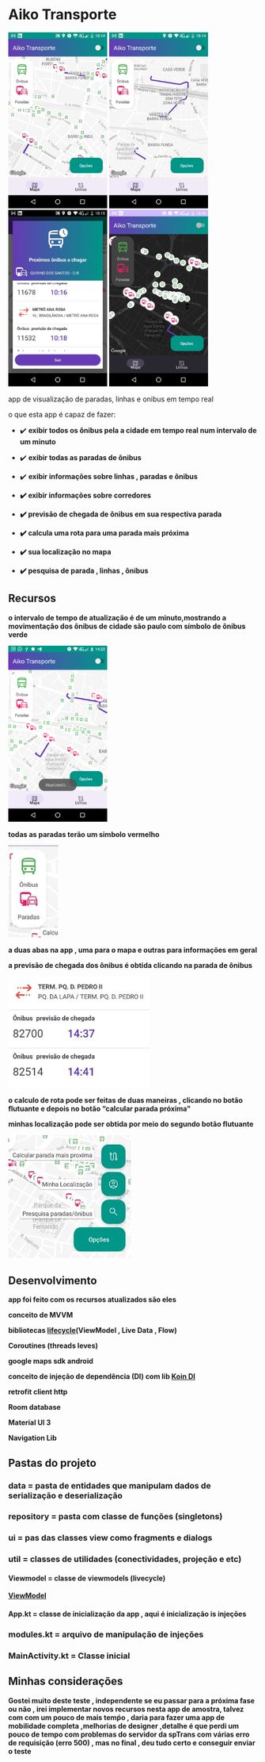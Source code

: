 <h1><b>Aiko Transporte</b></h1>


<img src="fotos/2022_08_15_10.14.41.jpg" width="200">   <img src="fotos/2022_08_15_10.14.55.jpg" width="200">   <img src="fotos/2022_08_15_10.15.09.jpg" width="200">   <img src="fotos/2022_08_15_10.16.22.jpg" width="200">

app de visualização de paradas, linhas e onibus em tempo real 

o que esta app é capaz de fazer:

- :heavy_check_mark: <b>exibir todos os ônibus pela a cidade em tempo real num intervalo de um minuto</b>

- :heavy_check_mark: <b>exibir todas as paradas de ônibus</b>

- :heavy_check_mark: <b>exibir informações sobre linhas , paradas e ônibus<b/>

- :heavy_check_mark: <b>exibir informações sobre corredores</b>

- :heavy_check_mark:  <b>previsão de chegada de ônibus em sua respectiva parada</b>

- :heavy_check_mark: <b>calcula uma rota para uma parada mais próxima</b>

- :heavy_check_mark:  <b>sua localização no mapa</b>

- :heavy_check_mark:  <b>pesquisa de parada , linhas , ônibus</b> 

## Recursos

o intervalo de tempo de atualização é de um minuto,mostrando a movimentação dos ônibus de cidade  são paulo com símbolo de ônibus verde

<img src="fotos/Screenshot_20220815_142411.png" width="200">

todas as paradas terão um simbolo vermelho

<img src="fotos/screen3.jpg" >

a duas abas na app , uma para o mapa e outras para informações em geral

a previsão de chegada dos ônibus é obtida clicando na parada de ônibus

<img src="fotos/screen4.jpg" >

o calculo de rota pode ser feitas de duas maneiras , clicando  no botão  flutuante e depois no botão “calcular parada próxima"

minhas localização pode ser obtida por meio do segundo botão flutuante

<img src="fotos/screen2.jpg" >

 ## Desenvolvimento

app foi feito  com os recursos atualizados são eles

conceito de MVVM 

bibliotecas [lifecycle](https://developer.android.com/guide/components/activities/activity-lifecycle)(ViewModel , Live Data , Flow)

Coroutines (threads leves)

google maps sdk android

conceito de  injeção de dependência (DI) com lib 
 [Koin DI](https://insert-koin.io/)

retrofit client http

Room database

Material UI 3

Navigation Lib  

## Pastas do projeto

### <b>data</b> =  pasta de entidades que manipulam dados de serialização e deserialização

 ### <b>repository</b> = pasta  com classe de funções (singletons)

 ### <b>ui</b> = pas das classes view como fragments e dialogs

### <b>util</b> = classes de utilidades (conectividades, projeção e etc)

 #### <b>Viewmodel</b> = classe de viewmodels (livecycle)

 [ViewModel](https://developer.android.com/topic/libraries/architecture/viewmodel?hl=pt-br)

 #### <b>App.kt</b> = classe de inicialização da app , aqui é inicialização is injeções

 ### <b>modules.kt</b> = arquivo de manipulação de injeções

 ### <b>MainActivity.kt</b>  = Classe inicial


## Minhas considerações

Gostei  muito deste teste  , independente se eu passar para a próxima fase  ou não , irei implementar novos recursos nesta app de amostra, talvez com com um pouco de mais temṕo , daria para fazer uma app de mobilidade completa ,melhorias de designer ,detalhe é que perdi um pouco de tempo com problemas do servidor da spTrans com várias erro de requisição (erro 500) , mas no final , deu tudo certo e conseguir enviar o teste
